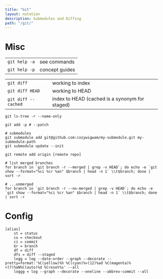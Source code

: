 ```yaml
---
title: "Git"
layout: notation
description: Submodules and Diffing
path: "/git/"
---
```


# Misc

|||
|-|-|
`git help -a` | see commands
`git help -p` | concept guides

|||
|-|-|
`git diff` | working to index
`git diff HEAD` | working to HEAD
`git diff --cached` | index to HEAD (cached is a synonym for staged)

```
git ls-tree -r --name-only

git add -p # --patch

# submodules
git submodule add git@github.com:cozywigwam/my-submodule.git my-submodule-path
git submodule update --init

git remote add origin [remote repo]

# list merged branches
for branch in `git branch -r --merged | grep -v HEAD`; do echo -e `git show --format="%ci %cr %an" $branch | head -n 1` \\t$branch; done | sort -r

# ...unmerged
for branch in `git branch -r --no-merged | grep -v HEAD`; do echo -e `git show --format="%ci %cr %an" $branch | head -n 1` \\t$branch; done | sort -r
```


# Config

```
[alias]
	st = status
	co = checkout
	ci = commit
	br = branch
	df = diff
	dfs = diff --staged
    logg = log --date-order --graph --decorate --pretty=format:'%C(yellow)%h %C(cyan)%>(12)%ad %C(magenta)%<(7)%aN%C(auto)%d %Creset%s' --all
    loggg = log --graph --decorate --oneline --abbrev-commit --all
```
